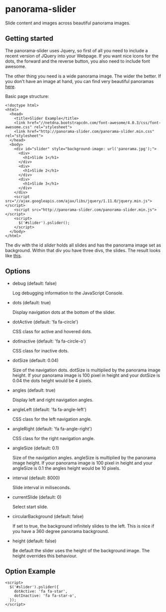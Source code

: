 panorama-slider
===============

Slide content and images across beautiful panorama images.


Getting started
---------------

The panorama-slider uses Jquery, so first of all you need to include a recent
version of JQuery into your Webpage. If you want nice icons for the dots, the
forward and the reverse button, you also need to include font awesome.

The other thing you need is a wide panorama image. The wider the better. If you
don't have an image at hand, you can find very beautiful panoramas
[here]("http://commons.wikimedia.org/wiki/Commons:Featured_pictures/Places/Panoramas").

Basic page structure:

    <!doctype html>
    <html>
      <head>
        <title>Slider Example</title>
        <link href="//netdna.bootstrapcdn.com/font-awesome/4.0.3/css/font-awesome.css" rel="stylesheet">
        <link href="http://panorama-slider.com/panorama-slider.min.css" rel="stylesheet">
      </head>
      <body>
        <div id="slider" style="background-image: url('panorama.jpg');">
          <div>
            <h1>Slide 1</h1>
          </div>
          <div>
            <h1>Slide 2</h1>
          </div>
          <div>
            <h1>Slide 3</h1>
          </div>
        </div>
        <script src="//ajax.googleapis.com/ajax/libs/jquery/1.11.0/jquery.min.js"></script>
        <script src="http://panorama-slider.com/panorama-slider.min.js"></script>
        <script>
          $('#slider').pslider();
        </script>
      </body>
    </html>

The div with the id *slider* holds all slides and has the panorama image set as
background. Within that div you have three divs, the slides. The result looks
like [this]("http://panorama-slider.com/example/basic.html").


Options
-------

  + debug (default: false)

    Log debugging information to the JavaScript Console.


  + dots (default: true)

    Display navigation dots at the bottom of the slider.


  + dotActive (default: 'fa fa-circle')

    CSS class for active and hovered dots.

   
  + dotInactive (default: 'fa fa-circle-o')

    CSS class for inactive dots.


  + dotSize (default: 0.04)

    Size of the navigation dots. dotSize is multiplied by the panorama image
    height. If your panorama image is 100 pixel in height and your dotSize is
    0.04 the dots height would be 4 pixels.


  + angles (default: true)

    Display left and right navigation angles.


  + angleLeft (default: 'fa fa-angle-left')

    CSS class for the left navigation angle.


  + angleRight (default: 'fa fa-angle-right')

    CSS class for the right navigation angle.


  + angleSize (default: 0.1)

    Size of the navigation angles. angleSize is multiplied by the panorama
    image height. If your panorama image is 100 pixel in height and your
    angleSize is 0.1 the angles height would be 10 pixels.


  + interval (default: 8000)

    Slide interval in miliseconds.


  + currentSlide (default: 0)

    Select start slide.


  + circularBackground (default: false)

    If set to true, the background infinitely slides to the left. This is nice
    if you have a 360 degree panorama background.


  + height (default: false)

    Be default the slider uses the height of the background image. The height
    overrides this behaviour.


Option Example
--------------

    <script>
      $('#slider').pslider({
        dotActive: 'fa fa-star',
        dotInactive: 'fa fa-star-o',
      });
    </script>

